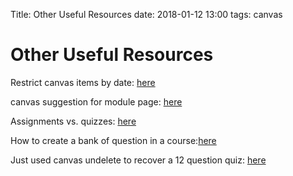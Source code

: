 Title: Other Useful Resources
date: 2018-01-12 13:00
tags: canvas

# Other Useful Resources

Restrict canvas items by date: [here](http://www2.palomar.edu/pages/dgray/files/2016/11/Restricting-Canvas-Content-by-Date.pdf)

canvas suggestion for module page: [here](https://resources.instructure.com/courses/11/pages/course-home-page)


Assignments vs. quizzes: [here](https://wiki.harvard.edu/confluence/display/canvas/Assignments+and+Quizzes)

How to create a bank of question in a course:[here](https://community.canvaslms.com/docs/DOC-13000-415250747)

Just used canvas undelete to recover a 12 question quiz:
[here](https://kb.iu.edu/d/bfji)

